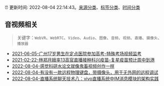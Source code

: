 :alarm_clock: 更新时间: 2022-08-04 22:14:43。[来源分类](../README.md)、[标签分类](../TAGS.md)、[时间分类](../TIMELINE.md)

## 音视频相关


> 关键字：`WebVR`、`WebRTC`、`Video`、`Audio`、`图像`、`音频`、`视频`、`直播`、`摄像头`、`播放器`



- [2021-06-05-广州17岁男生在定点医院参加高考-特殊考场视频监考](https://m.caixin.com/m/2021-06-05/101723418.html) 
- [2021-02-22-林郑月娥率13高官直播接种科兴疫苗-复星疫苗预计周中到港](https://m.caixin.com/m/2021-02-22/101665724.html) 
- [2022-08-04-感觉科研水论文就像鬼畜视频创作一样](https://www.v2ex.com/t/870737) 
- [2022-08-04-有没有一款远程物理键盘，带摄像头，用于无外网的远程调试](https://www.v2ex.com/t/870733) 
- [2022-08-04-直播系统聊天技术八：vivo直播系统中IM消息模块的架构实践](https://toutiao.io/k/bhg84w2) 